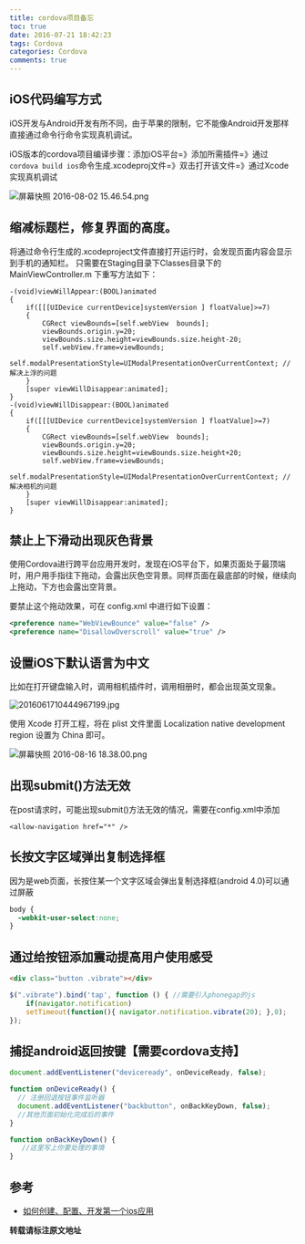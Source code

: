 ```yaml
---
title: cordova项目备忘
toc: true
date: 2016-07-21 18:42:23
tags: Cordova
categories: Cordova
comments: true
---
```


## iOS代码编写方式

iOS开发与Android开发有所不同，由于苹果的限制，它不能像Android开发那样直接通过命令行命令实现真机调试。

iOS版本的cordova项目编译步骤：添加iOS平台=》添加所需插件=》通过`cordova build ios`命令生成.xcodeproj文件=》双击打开该文件=》通过Xcode实现真机调试

<!-- more -->
![屏幕快照 2016-08-02 15.46.54.png](http://ww3.sinaimg.in/large/72f96cbagw1f6fgatmsvnj215o0k0jx8.jpg)

## 缩减标题栏，修复界面的高度。

将通过命令行生成的.xcodeproject文件直接打开运行时，会发现页面内容会显示到手机的通知栏。
只需要在Staging目录下Classes目录下的MainViewController.m 下重写方法如下：
```objc
-(void)viewWillAppear:(BOOL)animated
{
    if([[[UIDevice currentDevice]systemVersion ] floatValue]>=7)
    {
        CGRect viewBounds=[self.webView  bounds];
        viewBounds.origin.y=20;
        viewBounds.size.height=viewBounds.size.height-20;
        self.webView.frame=viewBounds;
        self.modalPresentationStyle=UIModalPresentationOverCurrentContext; //解决上浮的问题
    }
    [super viewWillDisappear:animated];
}
-(void)viewWillDisappear:(BOOL)animated
{
    if([[[UIDevice currentDevice]systemVersion ] floatValue]>=7)
    {
        CGRect viewBounds=[self.webView  bounds];
        viewBounds.origin.y=20;
        viewBounds.size.height=viewBounds.size.height+20;
        self.webView.frame=viewBounds;
        self.modalPresentationStyle=UIModalPresentationOverCurrentContext; //解决相机的问题
    }
    [super viewWillDisappear:animated];
}
```
## 禁止上下滑动出现灰色背景

使用Cordova进行跨平台应用开发时，发现在iOS平台下，如果页面处于最顶端时，用户用手指往下拖动，会露出灰色空背景。同样页面在最底部的时候，继续向上拖动，下方也会露出空背景。

要禁止这个拖动效果，可在 config.xml 中进行如下设置：
```xml
<preference name="WebViewBounce" value="false" />
<preference name="DisallowOverscroll" value="true" />
```

## 设置iOS下默认语言为中文

比如在打开键盘输入时，调用相机插件时，调用相册时，都会出现英文现象。

![2016061710444967199.jpg](http://ww1.sinaimg.in/large/006tKfTcgw1f6vrt0t7thj30nl0ac763.jpg)

使用 Xcode 打开工程，将在 plist 文件里面 Localization native development region 设置为 China 即可。

![屏幕快照 2016-08-16 18.38.00.png](http://ww1.sinaimg.in/large/006tKfTcgw1f6vrw81nswj315k0hodo9.jpg)

## 出现submit()方法无效

在post请求时，可能出现submit()方法无效的情况，需要在config.xml中添加

`<allow-navigation href="*" /> `

## 长按文字区域弹出复制选择框

因为是web页面，长按住某一个文字区域会弹出复制选择框(android 4.0)可以通过屏蔽
```css
body {
  -webkit-user-select:none;   
}
```

## 通过给按钮添加震动提高用户使用感受
```html
<div class="button .vibrate"></div>
```
```js
$(".vibrate").bind('tap', function () { //需要引入phonegap的js
    if(navigator.notification)                       
    setTimeout(function(){ navigator.notification.vibrate(20); },0);
});
```
## 捕捉android返回按键【需要cordova支持】
```js
document.addEventListener("deviceready", onDeviceReady, false);

function onDeviceReady() {
  // 注册回退按钮事件监听器
  document.addEventListener("backbutton", onBackKeyDown, false);
  //其他页面初始化完成后的事件
}

function onBackKeyDown() {
   //这里写上你要处理的事情
}
```

## 参考

* [如何创建、配置、开发第一个ios应用](http://www.hangge.com/blog/cache/detail_1145.html )

**转载请标注原文地址**                           
